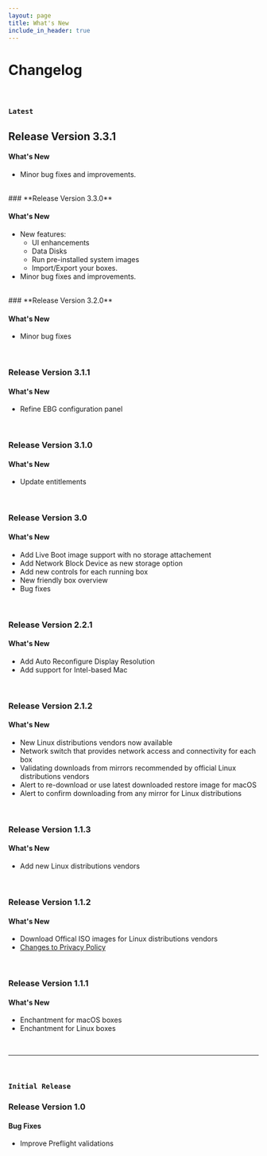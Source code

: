 ```yaml
---
layout: page
title: What's New
include_in_header: true
---
```


# Changelog
<br>

### `Latest`
## **Release Version 3.3.1**

#### What's New
- Minor bug fixes and improvements.

<br>
### **Release Version 3.3.0**

#### What's New
- New features:
  * UI enhancements
  * Data Disks
  * Run pre-installed system images
  * Import/Export your boxes.
- Minor bug fixes and improvements.

<br>
### **Release Version 3.2.0**

#### What's New
- Minor bug fixes 

<br>

### **Release Version 3.1.1**

#### What's New
- Refine EBG configuration panel 

<br>

### **Release Version 3.1.0**

#### What's New
- Update entitlements 

<br>

### **Release Version 3.0**

#### What's New
- Add Live Boot image support with no storage attachement 
- Add Network Block Device as new storage option 
- Add new controls for each running box
- New friendly box overview
- Bug fixes

<br>

### **Release Version 2.2.1**

#### What's New
- Add Auto Reconfigure Display Resolution 
- Add support for Intel-based Mac

<br>
  
### **Release Version 2.1.2**

#### What's New
- New Linux distributions vendors now available
- Network switch that provides network access and connectivity for each box
- Validating downloads from mirrors recommended by official Linux distributions vendors
- Alert to re-download or use latest downloaded restore image for macOS
- Alert to confirm downloading from any mirror for Linux distributions


<br>

### **Release Version 1.1.3**

#### What's New
- Add new Linux distributions vendors

<br>

### **Release Version 1.1.2**

#### What's New
- Download Offical ISO images for Linux distributions vendors
- [Changes to Privacy Policy](/privacypolicy)

<br>

### **Release Version 1.1.1**

#### What's New
- Enchantment  for macOS boxes
- Enchantment  for Linux boxes

<br>

________
<br>

### `Initial Release`
### **Release Version 1.0**

#### Bug Fixes
- Improve Preflight validations

<br>
